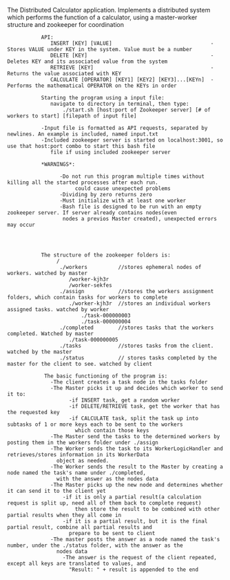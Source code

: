 The Distributed Calculator application. Implements a distributed system which performs the function of a calculator, 
          using a master-worker structure and zookeeper for coordination
                
               API:
                  INSERT [KEY] [VALUE]                                - Stores VALUE under KEY in the system. Value must be a number
                  DELETE [KEY]                                        - Deletes KEY and its associated value from the system
                  RETRIEVE [KEY]                                      - Returns the value associated with KEY
                  CALCULATE [OPERATOR] [KEY1] [KEY2] [KEY3]...[KEYn]  - Performs the mathematical OPERATOR on the KEYs in order
                  
               Starting the program using a input file:
                  navigate to directory in terminal, then type:
                      ./start.sh [host:port of Zookeeper server] [# of workers to start] [filepath of input file]
                      
               -Input file is formatted as API requests, separated by newlines. An example is included, named input.txt
               -Included zookeeper server is started on localhost:3001, so use that host:port combo to start this bash file
                  file if using included zookeeper server
               
               *WARNINGS*:
               
                     -Do not run this program multiple times without killing all the started processes after each run.
                          could cause unexpected problems
                     -Dividing by zero returns zero
                     -Must initialize with at least one worker
                     -Bash file is designed to be run with an empty zookeeper server. If server already contains nodes(even
                      nodes a previos Master created), unexpected errors may occur

               
               
               
               The structure of the zookeeper folders is:
                    /
                     ./workers          //stores ephemeral nodes of workers. watched by master
                        /worker-kjh3r
                        /worker-sekfes
                     ./assign           //stores the workers assignment folders, which contain tasks for workers to complete
                        ./worker-kjh3r  //stores an individual workers assigned tasks. watched by worker
                            ./task-000000003
                            ./task-000000004
                     ./completed        //stores tasks that the workers completed. Watched by master
                        ./task-000000005
                     ./tasks            //stores tasks from the client. watched by the master
                     ./status           // stores tasks completed by the master for the client to see. watched by client
                     
                The basic functioning of the program is:
                  -The client creates a task node in the tasks folder
                  -The Master picks it up and decides which worker to send it to:
                        -if INSERT task, get a random worker
                        -if DELETE/RETRIEVE task, get the worker that has the requested key
                        -if CALCULATE task, split the task up into subtasks of 1 or more keys each to be sent to the workers 
                          which contain those keys
                  -The Master send the tasks to the determined workers by posting them in the workers folder under ./assign
                  -The Worker sends the task to its WorkerLogicHandler and retrieves/stores information in its WorkerData
                    object as needed.
                  -The Worker sends the result to the Master by creating a node named the task's name under ./completed, 
                    with the answer as the nodes data
                  -The Master picks up the new node and determines whether it can send it to the client yet
                      -if it is only a partial result(a calculation request is split up, need all of them back to complete request)
                          then store the result to be combined with other partial results when they all come in
                      -if it is a partial result, but it is the final partial result, combine all partial results and
                        prepare to be sent to client
                  -The master posts the answer as a node named the task's number, under the ./status folder, with the answer as the
                    nodes data
                      -The answer is the request of the client repeated, except all keys are translated to values, and 
                        "Result: " + result is appended to the end
                  
